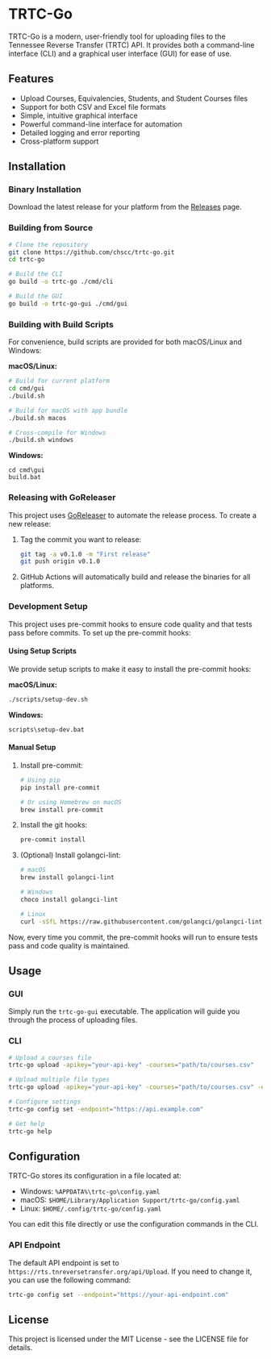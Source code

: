 # TRTC-Go

TRTC-Go is a modern, user-friendly tool for uploading files to the Tennessee Reverse Transfer (TRTC) API. It provides both a command-line interface (CLI) and a graphical user interface (GUI) for ease of use.

## Features

- Upload Courses, Equivalencies, Students, and Student Courses files
- Support for both CSV and Excel file formats
- Simple, intuitive graphical interface
- Powerful command-line interface for automation
- Detailed logging and error reporting
- Cross-platform support

## Installation

### Binary Installation

Download the latest release for your platform from the [Releases](https://github.com/chscc/trtc-go/releases) page.

### Building from Source

```bash
# Clone the repository
git clone https://github.com/chscc/trtc-go.git
cd trtc-go

# Build the CLI
go build -o trtc-go ./cmd/cli

# Build the GUI
go build -o trtc-go-gui ./cmd/gui
```

### Building with Build Scripts

For convenience, build scripts are provided for both macOS/Linux and Windows:

**macOS/Linux:**
```bash
# Build for current platform
cd cmd/gui
./build.sh

# Build for macOS with app bundle
./build.sh macos

# Cross-compile for Windows
./build.sh windows
```

**Windows:**
```batch
cd cmd\gui
build.bat
```

### Releasing with GoReleaser

This project uses [GoReleaser](https://goreleaser.com/) to automate the release process. To create a new release:

1. Tag the commit you want to release:
   ```bash
   git tag -a v0.1.0 -m "First release"
   git push origin v0.1.0
   ```

2. GitHub Actions will automatically build and release the binaries for all platforms.

### Development Setup

This project uses pre-commit hooks to ensure code quality and that tests pass before commits. To set up the pre-commit hooks:

#### Using Setup Scripts

We provide setup scripts to make it easy to install the pre-commit hooks:

**macOS/Linux:**
```bash
./scripts/setup-dev.sh
```

**Windows:**
```batch
scripts\setup-dev.bat
```

#### Manual Setup

1. Install pre-commit:
   ```bash
   # Using pip
   pip install pre-commit
   
   # Or using Homebrew on macOS
   brew install pre-commit
   ```

2. Install the git hooks:
   ```bash
   pre-commit install
   ```

3. (Optional) Install golangci-lint:
   ```bash
   # macOS
   brew install golangci-lint
   
   # Windows
   choco install golangci-lint
   
   # Linux
   curl -sSfL https://raw.githubusercontent.com/golangci/golangci-lint/master/install.sh | sh -s -- -b $(go env GOPATH)/bin
   ```

Now, every time you commit, the pre-commit hooks will run to ensure tests pass and code quality is maintained.

## Usage

### GUI

Simply run the `trtc-go-gui` executable. The application will guide you through the process of uploading files.

### CLI

```bash
# Upload a courses file
trtc-go upload -apikey="your-api-key" -courses="path/to/courses.csv"

# Upload multiple file types
trtc-go upload -apikey="your-api-key" -courses="path/to/courses.csv" -equivalencies="path/to/equivalencies.csv"

# Configure settings
trtc-go config set -endpoint="https://api.example.com"

# Get help
trtc-go help
```

## Configuration

TRTC-Go stores its configuration in a file located at:

- Windows: `%APPDATA%\trtc-go\config.yaml`
- macOS: `$HOME/Library/Application Support/trtc-go/config.yaml`
- Linux: `$HOME/.config/trtc-go/config.yaml`

You can edit this file directly or use the configuration commands in the CLI.

### API Endpoint

The default API endpoint is set to `https://rts.tnreversetransfer.org/api/Upload`. If you need to change it, you can use the following command:

```bash
trtc-go config set --endpoint="https://your-api-endpoint.com"
```

## License

This project is licensed under the MIT License - see the LICENSE file for details.